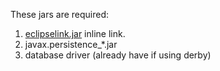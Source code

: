 These jars are required:
1. [eclipselink.jar](http://www.eclipse.org/eclipselink/downloads/) inline link.
2. javax.persistence_*.jar
3. database driver (already have if using derby)